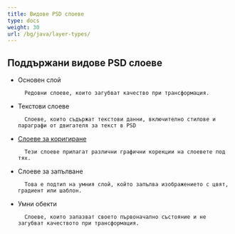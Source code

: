 ```yaml
---
title: Видове PSD слоеве
type: docs
weight: 30
url: /bg/java/layer-types/
---
```


## **Поддържани видове PSD слоеве**

- Основен слой

		Редовни слоеве, които загубват качество при трансформация.
- Текстови слоеве

		Слоеве, които съдържат текстови данни, включително стилове и параграфи от двигателя за текст в PSD
- [Слоеве за коригиране](/psd/bg/java/layer-types/adjustment-layer/)

		Тези слоеве прилагат различни графични корекции на слоевете под тях.
		
- Слоеве за запълване

		Това е подтип на умния слой, който запълва изображението с цвят, градиент или шаблон.
- Умни обекти

		Слоеве, които запазват своето първоначално състояние и не загубват качеството при трансформация.